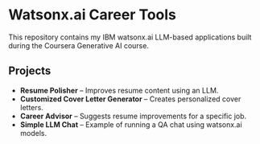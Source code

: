 # Watsonx.ai Career Tools
This repository contains my IBM watsonx.ai LLM-based applications built during the Coursera Generative AI course.

## Projects
- **Resume Polisher** – Improves resume content using an LLM.
- **Customized Cover Letter Generator** – Creates personalized cover letters.
- **Career Advisor** – Suggests resume improvements for a specific job.
- **Simple LLM Chat** – Example of running a QA chat using watsonx.ai models.
